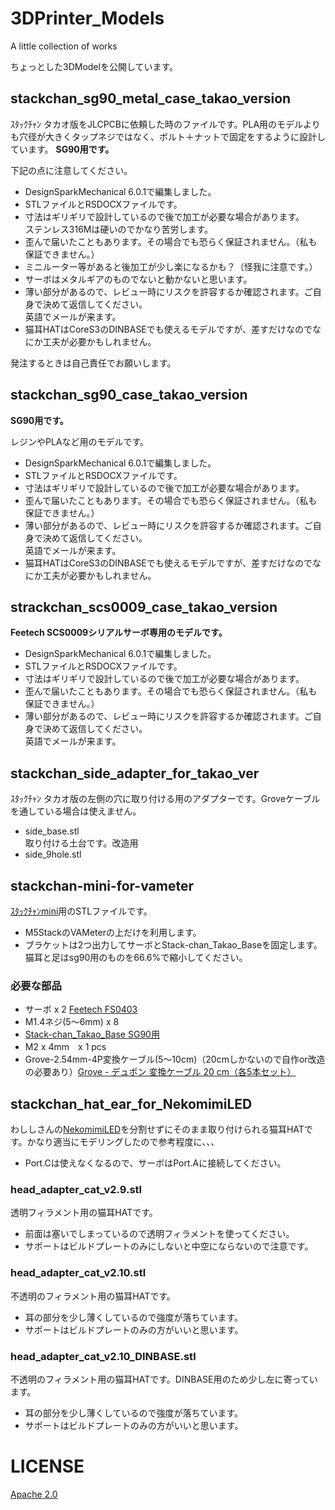# 3DPrinter_Models
 A little collection of works

ちょっとした3DModelを公開しています。


## stackchan_sg90_metal_case_takao_version

ｽﾀｯｸﾁｬﾝ タカオ版をJLCPCBに依頼した時のファイルです。PLA用のモデルよりも穴径が大きくタップネジではなく、ボルト＋ナットで固定をするように設計しています。
**SG90用です。**

下記の点に注意してください。

- DesignSparkMechanical 6.0.1で編集しました。
- STLファイルとRSDOCXファイルです。
- 寸法はギリギリで設計しているので後で加工が必要な場合があります。<br>ステンレス316Mは硬いのでかなり苦労します。
- 歪んで届いたこともあります。その場合でも恐らく保証されません。（私も保証できません。）
- ミニルーター等があると後加工が少し楽になるかも？（怪我に注意です。）
- サーボはメタルギアのものでないと動かないと思います。
- 薄い部分があるので、レビュー時にリスクを許容するか確認されます。ご自身で決めて返信してください。<br>英語でメールが来ます。
- 猫耳HATはCoreS3のDINBASEでも使えるモデルですが、差すだけなのでなにか工夫が必要かもしれません。

発注するときは自己責任でお願いします。


## stackchan_sg90_case_takao_version

**SG90用です。**

レジンやPLAなど用のモデルです。

- DesignSparkMechanical 6.0.1で編集しました。
- STLファイルとRSDOCXファイルです。
- 寸法はギリギリで設計しているので後で加工が必要な場合があります。
- 歪んで届いたこともあります。その場合でも恐らく保証されません。（私も保証できません。）
- 薄い部分があるので、レビュー時にリスクを許容するか確認されます。ご自身で決めて返信してください。<br>英語でメールが来ます。
- 猫耳HATはCoreS3のDINBASEでも使えるモデルですが、差すだけなのでなにか工夫が必要かもしれません。

## strackchan_scs0009_case_takao_version

**Feetech SCS0009シリアルサーボ専用のモデルです。**

- DesignSparkMechanical 6.0.1で編集しました。
- STLファイルとRSDOCXファイルです。
- 寸法はギリギリで設計しているので後で加工が必要な場合があります。
- 歪んで届いたこともあります。その場合でも恐らく保証されません。（私も保証できません。）
- 薄い部分があるので、レビュー時にリスクを許容するか確認されます。ご自身で決めて返信してください。<br>英語でメールが来ます。

## stackchan_side_adapter_for_takao_ver

ｽﾀｯｸﾁｬﾝ タカオ版の左側の穴に取り付ける用のアダプターです。Groveケーブルを通している場合は使えません。

- side_base.stl<br>取り付ける土台です。改造用
- side_9hole.stl<br>

## stackchan-mini-for-vameter

[ｽﾀｯｸﾁｬﾝmini](https://x.com/mongonta555/status/1800142036345188758)用のSTLファイルです。
- M5StackのVAMeterの上だけを利用します。
- ブラケットは2つ出力してサーボとStack-chan_Takao_Baseを固定します。
猫耳と足はsg90用のものを66.6%で縮小してください。

### 必要な部品
- サーボ x 2 [Feetech FS0403](https://akizukidenshi.com/catalog/g/g114805/)
- M1.4ネジ(5～6mm) x 8
- [Stack-chan_Takao_Base SG90用](https://www.switch-science.com/products/8905)
- M2 x 4mm　x 1 pcs
- Grove-2.54mm-4P変換ケーブル(5～10cm)（20cmしかないので自作or改造の必要あり）[Grove - デュポン 変換ケーブル 20 cm（各5本セット）](https://www.switch-science.com/products/8305)

## stackchan_hat_ear_for_NekomimiLED

わししさんの[NekomimiLED](https://washishi.booth.pm/items/5686894)を分割せずにそのまま取り付けられる猫耳HATです。かなり適当にモデリングしたので参考程度に、、、
- Port.Cは使えなくなるので、サーボはPort.Aに接続してください。

### head_adapter_cat_v2.9.stl
透明フィラメント用の猫耳HATです。
- 前面は塞いでしまっているので透明フィラメントを使ってください。
- サポートはビルドプレートのみにしないと中空にならないので注意です。

### head_adapter_cat_v2.10.stl
不透明のフィラメント用の猫耳HATです。
- 耳の部分を少し薄くしているので強度が落ちています。
- サポートはビルドプレートのみの方がいいと思います。

### head_adapter_cat_v2.10_DINBASE.stl
不透明のフィラメント用の猫耳HATです。DINBASE用のため少し左に寄っています。
- 耳の部分を少し薄くしているので強度が落ちています。
- サポートはビルドプレートのみの方がいいと思います。


# LICENSE

[Apache 2.0](https://github.com/mongonta0716/3DPrinter_Models/blob/master/LICENSE)
